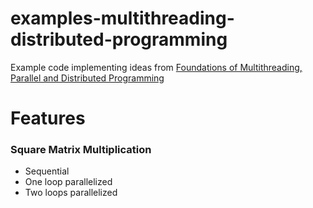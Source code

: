 # examples-multithreading-distributed-programming
Example code implementing ideas from [Foundations of Multithreading, Parallel and Distributed Programming](https://www.amazon.com/Foundations-Multithreaded-Parallel-Distributed-Programming)

# Features

### Square Matrix Multiplication
- Sequential
- One loop parallelized
- Two loops parallelized
